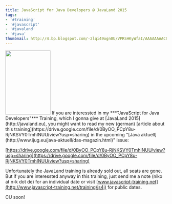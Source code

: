 ```yaml
---
title: JavaScript for Java Developers @ JavaLand 2015
tags:
- '#training'
- '#javascript'
- '#javaland'
- '#java'
thumbnail: http://4.bp.blogspot.com/-2lqi49ogn0U/VPRSHKyWfaI/AAAAAAAACCk/ZBo4e4T9Vu0/s1600/JavaAktuell_2-15.png
---
```


<img src="{{ page.thumbnail }}" class="postimg" style="width: 141px; height: 200px"/>
If you are interessted in my ***"JavaScript for Java Developers"*** Training, which I gonna give at [JavaLand 2015](http://javaland.eu), you might want to read my new (german) [article about this training](https://drive.google.com/file/d/0ByOO_PCpY8u-RjNKSVY0TmhINUU/view?usp=sharing) in the upcoming "[Java aktuell](http://www.ijug.eu/java-aktuell/das-magazin.html)" issue:

[https://drive.google.com/file/d/0ByOO_PCpY8u-RjNKSVY0TmhINUU/view?usp=sharing](https://drive.google.com/file/d/0ByOO_PCpY8u-RjNKSVY0TmhINUU/view?usp=sharing)

Unfortunately the JavaLand training is already sold out, all seats are gone. But if you are interessted anyway in this training, just send me a note (niko at n-k dot de) for an individual date or visit [www.javascript-training.net](http://www.javascript-training.net/training/js4j) for public dates.

CU soon!
